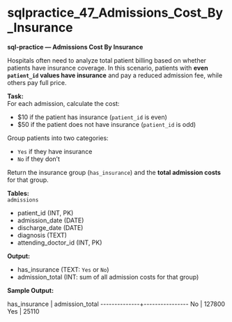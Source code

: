 # sqlpractice_47_Admissions_Cost_By_Insurance

**sql-practice — Admissions Cost By Insurance**  

Hospitals often need to analyze total patient billing based on whether patients have insurance coverage. In this scenario, patients with **even `patient_id` values have insurance** and pay a reduced admission fee, while others pay full price.  

**Task:**  
For each admission, calculate the cost:  
- $10 if the patient has insurance (`patient_id` is even)  
- $50 if the patient does not have insurance (`patient_id` is odd)  

Group patients into two categories:  
- `Yes` if they have insurance  
- `No` if they don’t  

Return the insurance group (`has_insurance`) and the **total admission costs** for that group.  

**Tables:**  
`admissions`  
- patient_id (INT, PK)  
- admission_date (DATE)  
- discharge_date (DATE)  
- diagnosis (TEXT)  
- attending_doctor_id (INT, PK)  

**Output:**  
- has_insurance (TEXT: `Yes` or `No`)  
- admission_total (INT: sum of all admission costs for that group)  

**Sample Output:**  

has_insurance | admission_total
--------------+----------------
No | 127800
Yes | 25110